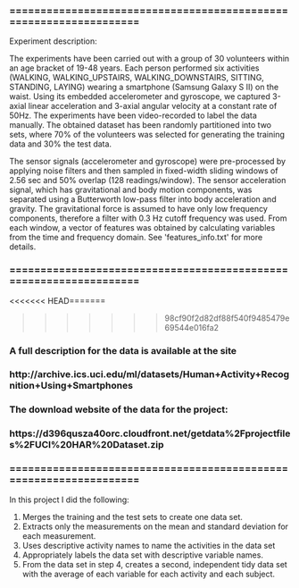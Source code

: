 <h3>==================================================================</h3>
Experiment description:

The experiments have been carried out with a group of 30 volunteers within an age bracket of 19-48 years. Each person performed six activities (WALKING, WALKING_UPSTAIRS, WALKING_DOWNSTAIRS, SITTING, STANDING, LAYING) wearing a smartphone (Samsung Galaxy S II) on the waist. Using its embedded accelerometer and gyroscope, we captured 3-axial linear acceleration and 3-axial angular velocity at a constant rate of 50Hz. The experiments have been video-recorded to label the data manually. The obtained dataset has been randomly partitioned into two sets, where 70% of the volunteers was selected for generating the training data and 30% the test data. 

The sensor signals (accelerometer and gyroscope) were pre-processed by applying noise filters and then sampled in fixed-width sliding windows of 2.56 sec and 50% overlap (128 readings/window). The sensor acceleration signal, which has gravitational and body motion components, was separated using a Butterworth low-pass filter into body acceleration and gravity. The gravitational force is assumed to have only low frequency components, therefore a filter with 0.3 Hz cutoff frequency was used. From each window, a vector of features was obtained by calculating variables from the time and frequency domain. See 'features_info.txt' for more details. 

<h3>==================================================================</h3>
<<<<<<< HEAD
​
=======

>>>>>>> 98cf90f2d82df88f540f9485479e69544e016fa2
<h3>A full description for the data is available at the site </h3><h3>http://archive.ics.uci.edu/ml/datasets/Human+Activity+Recognition+Using+Smartphones</h3>
<p></p>
<h3>The download website of the data for the project: </h3><h3>https://d396qusza40orc.cloudfront.net/getdata%2Fprojectfiles%2FUCI%20HAR%20Dataset.zip </h3>
<h3>==================================================================</h3>

In this project I did the following:
1. Merges the training and the test sets to create one data set.
2. Extracts only the measurements on the mean and standard deviation for each measurement.
3. Uses descriptive activity names to name the activities in the data set
4. Appropriately labels the data set with descriptive variable names.
5. From the data set in step 4, creates a second, independent tidy data set with the average of each variable for each activity and each subject.
